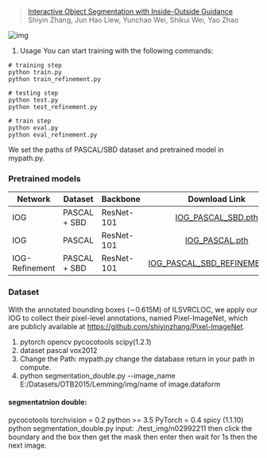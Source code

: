 
> [Interactive Object Segmentation with Inside-Outside Guidance](http://openaccess.thecvf.com/content_CVPR_2020/papers/Zhang_Interactive_Object_Segmentation_With_Inside-Outside_Guidance_CVPR_2020_paper.pdf)  
> Shiyin Zhang, Jun Hao Liew, Yunchao Wei, Shikui Wei, Yao Zhao  

![img](https://github.com/shiyinzhang/Inside-Outside-Guidance/blob/master/ims/ims.png "img")

1. Usage
You can start training with the following commands:
```
# training step
python train.py
python train_refinement.py

# testing step
python test.py
python test_refinement.py

# train step
python eval.py
python eval_refinement.py
```
We set the paths of PASCAL/SBD dataset and pretrained model in mypath.py.

### Pretrained models
| Network |Dataset | Backbone |      Download Link        |
|---------|---------|-------------|:-------------------------:|
|IOG |PASCAL + SBD  |  ResNet-101 |  [IOG_PASCAL_SBD.pth](https://drive.google.com/file/d/1Lm1hhMhhjjnNwO4Pf7SC6tXLayH2iH0l/view?usp=sharing)     |
|IOG |PASCAL |  ResNet-101   |  [IOG_PASCAL.pth](https://drive.google.com/file/d/1GLZIQlQ-3KUWaGTQ1g_InVcqesGfGcpW/view?usp=sharing)   |
|IOG-Refinement |PASCAL + SBD  |  ResNet-101 |  [IOG_PASCAL_SBD_REFINEMENT.pth](https://drive.google.com/file/d/1VdOFUZZbtbYt9aIMugKhMKDA6EuqKG30/view?usp=sharing)     |

### Dataset
With the annotated bounding boxes (∼0.615M) of ILSVRCLOC, we apply our IOG to collect their pixel-level annotations, named Pixel-ImageNet, which are publicly available at https://github.com/shiyinzhang/Pixel-ImageNet.

1. pytorch opencv pycocotools scipy(1.2.1)
2. dataset pascal vox2012
3. Change the Path: mypath.py change the database return in your path in compute.
4. python segmentation_double.py --image_name E:/Datasets/OTB2015/Lemming/img/name of image.dataform

#### segmentatnion double: 
pycocotools torchvision = 0.2 python >= 3.5 PyTorch = 0.4 spicy (1.1.10) 
python segmentation_double.py
input: ./test_img/n02992211
then click the boundary and the box
then get the mask
then enter
then wait for 1s
then the next image.


